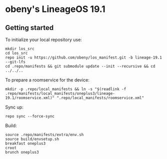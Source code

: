 obeny's LineageOS 19.1
================

Getting started
---------------

To initialize your local repository use:
```
mkdir los_src
cd los_src
repo init -u https://github.com/obeny/los_manifest.git -b lineage-19.1 --git-lfs
cd .repo/manifests && git submodule update --init --recursive && cd ../../..
```

To prepare a roomservice for the device:
```
mkdir -p .repo/local_manifests && ln -s "$(readlink -f .repo/manifests/local_manifests/oneplus3/lineage-19.1/roomservice.xml)" ".repo/local_manifests/roomservice.xml"
```

Sync up:
```
repo sync --force-sync
```

Build:
```
source .repo/manifests/extra/env.sh
source build/envsetup.sh
breakfast oneplus3
croot
brunch oneplus3
```
